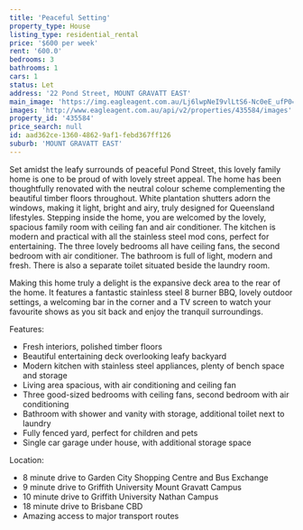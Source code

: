 ```yaml
---
title: 'Peaceful Setting'
property_type: House
listing_type: residential_rental
price: '$600 per week'
rent: '600.0'
bedrooms: 3
bathrooms: 1
cars: 1
status: Let
address: '22 Pond Street, MOUNT GRAVATT EAST'
main_image: 'https://img.eagleagent.com.au/Lj6lwpNeI9vlLtS6-Nc0eE_ufP0=/1280x854/smart/https://s3-us-west-2.amazonaws.com/eagleagent-orig/images/6825857/426566338-image-M.jpg'
images: 'http://www.eagleagent.com.au/api/v2/properties/435584/images'
property_id: '435584'
price_search: null
id: aad362ce-1360-4862-9af1-febd367ff126
suburb: 'MOUNT GRAVATT EAST'
---
```

Set amidst the leafy surrounds of peaceful Pond Street, this lovely family home is one to be proud of with lovely street appeal. The home has been thoughtfully renovated with the neutral colour scheme complementing the beautiful timber floors throughout. White plantation shutters adorn the windows, making it light, bright and airy, truly designed for Queensland lifestyles. Stepping inside the home, you are welcomed by the lovely, spacious family room with ceiling fan and air conditioner. The kitchen is modern and practical with all the stainless steel mod cons, perfect for entertaining. The three lovely bedrooms all have ceiling fans, the second bedroom with air conditioner. The bathroom is full of light, modern and fresh. There is also a separate toilet situated beside the laundry room.

Making this home truly a delight is the expansive deck area to the rear of the home. It features a fantastic stainless steel 8 burner BBQ, lovely outdoor settings, a welcoming bar in the corner and a TV screen to watch your favourite shows as you sit back and enjoy the tranquil surroundings.

Features:

*  Fresh interiors, polished timber floors
*  Beautiful entertaining deck overlooking leafy backyard
*  Modern kitchen with stainless steel appliances, plenty of bench space and storage
*  Living area spacious, with air conditioning and ceiling fan
*  Three good-sized bedrooms with ceiling fans, second bedroom with air conditioning
*  Bathroom with shower and vanity with storage, additional toilet next to laundry
*  Fully fenced yard, perfect for children and pets
*  Single car garage under house, with additional storage space

Location:

*  8 minute drive to Garden City Shopping Centre and Bus Exchange
*  9 minute drive to Griffith University Mount Gravatt Campus
*  10 minute drive to Griffith University Nathan Campus
*  18 minute drive to Brisbane CBD
*  Amazing access to major transport routes